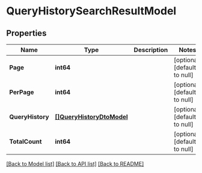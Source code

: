 # QueryHistorySearchResultModel

## Properties
Name | Type | Description | Notes
------------ | ------------- | ------------- | -------------
**Page** | **int64** |  | [optional] [default to null]
**PerPage** | **int64** |  | [optional] [default to null]
**QueryHistory** | [**[]QueryHistoryDtoModel**](QueryHistoryDTO.md) |  | [optional] [default to null]
**TotalCount** | **int64** |  | [optional] [default to null]

[[Back to Model list]](../README.md#documentation-for-models) [[Back to API list]](../README.md#documentation-for-api-endpoints) [[Back to README]](../README.md)


